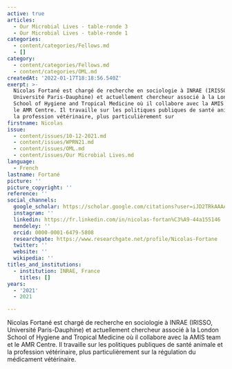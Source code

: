 ```yaml
---
active: true
articles:
  - Our Microbial Lives - table-ronde 3
  - Our Microbial Lives - table-ronde 1
categories:
  - content/categories/Fellows.md
  - []
category:
  - content/categories/Fellows.md
  - content/categories/OML.md
createdAt: '2022-01-17T18:18:56.540Z'
exerpt: >-
  Nicolas Fortané est chargé de recherche en sociologie à INRAE (IRISSO,
  Université Paris-Dauphine) et actuellement chercheur associé à la London
  School of Hygiene and Tropical Medicine où il collabore avec la AMIS team et
  le AMR Centre. Il travaille sur les politiques publiques de santé animale et
  la profession vétérinaire, plus particulièrement sur
firstname: Nicolas
issue:
  - content/issues/10-12-2021.md
  - content/issues/WPRN21.md
  - content/issues/OML.md
  - content/issues/Our Microbial Lives.md
language:
  - French
lastname: Fortané
picture: ''
picture_copyright: ''
reference: ''
social_channels:
  google_scholar: https://scholar.google.com/citations?user=iJD2TRkAAAAJ&hl=fr
  instagram: ''
  linkedin: https://fr.linkedin.com/in/nicolas-fortan%C3%A9-44a155146
  mendeley: ''
  orcid: 0000-0001-6479-5808
  researchgate: https://www.researchgate.net/profile/Nicolas-Fortane
  twitter: ''
  website: ''
  wikipedia: ''
titles_and_institutions:
  - institution: INRAE, France
    titles: []
years:
  - '2021'
  - 2021

---
```

Nicolas Fortané est chargé de recherche en sociologie à INRAE (IRISSO, Université Paris-Dauphine) et actuellement chercheur associé à la London School of Hygiene and Tropical Medicine où il collabore avec la AMIS team et le AMR Centre. Il travaille sur les politiques publiques de santé animale et la profession vétérinaire, plus particulièrement sur la régulation du médicament vétérinaire.